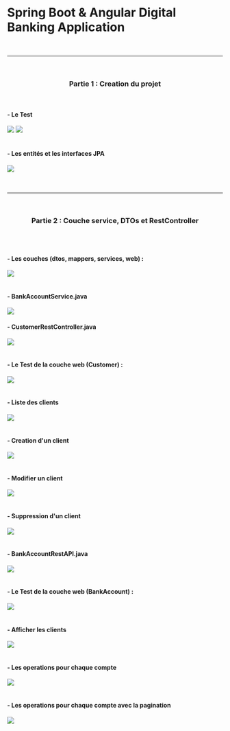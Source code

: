 <h1>Spring Boot & Angular Digital Banking Application</h1>
<br>
<hr>
<br>
<h3><center>Partie 1 : Creation du projet</center></h3>
<br>    
<h4>- Le Test</h4>
<img src="Caps/DB1.PNG">
<img src="Caps/DB2.PNG">
<br>
<br>
<h4>- Les entités et les interfaces JPA</h4>
<img src="Caps/Capture1.PNG">
<br>
<br>
<br>
<hr>
<br>
<h3><center>Partie 2 : Couche service, DTOs et RestController</center></h3>
<br>
<br>
<h4>- Les couches (dtos, mappers, services, web) :</h4>
<img src="Caps/Capture2.PNG">
<br>
<br>
<h4>- BankAccountService.java</h4>
<img src="Caps/Capture3.PNG">
<br>
<h4>- CustomerRestController.java</h4>
<img src="Caps/Capture4.PNG">
<br>
<br>
<h4>- Le Test de la couche web (Customer) :</h4>
<img src="Caps/swaggerRest.PNG">
<br>
<br>
<h4>- Liste des clients</h4>
<img src="Caps/swaggerGetCust.PNG">
<br>
<br>
<h4>- Creation d'un client</h4>
<img src="Caps/swaggerPost.PNG">
<br>
<br>
<h4>- Modifier un client</h4>
<img src="Caps/swaggerUpdate.PNG">
<br>
<br>
<h4>- Suppression d'un client</h4>
<img src="Caps/swaggerDelete.PNG">
<br>
<br>
<h4>- BankAccountRestAPI.java</h4>
<img src="Caps/Capture5.PNG">
<br>
<br>
<h4>- Le Test de la couche web (BankAccount) :</h4>
<img src="Caps/swaggerWeb.PNG">
<br>
<br>
<h4>- Afficher les clients</h4>
<img src="Caps/swaggerGetAcc.PNG">
<br>
<br>
<h4>- Les operations pour chaque compte</h4>
<img src="Caps/swaggerOperations.PNG">
<br>
<br>
<h4>- Les operations pour chaque compte avec la pagination</h4>
<img src="Caps/swaggerWithPage.PNG">